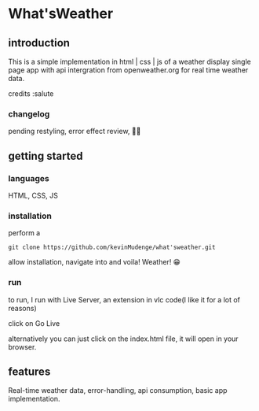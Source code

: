 # What'sWeather

## introduction
This is a simple implementation in html | css | js of a weather display single page app with api intergration from openweather.org for real time weather data.

credits :salute
### changelog
pending restyling, error effect review, 😶‍🌫️

## getting started

### languages

HTML, CSS, JS

### installation

perform a

```git
git clone https://github.com/kevinMudenge/what'sweather.git

```

allow installation, navigate into and voila! Weather! 😁

### run

to run, I run with Live Server, an extension in vlc code(I like it for a lot of reasons)

click on Go Live

alternatively you can just click on the index.html file, it will open in your browser.

## features

Real-time weather data, error-handling, api consumption, basic app implementation.

